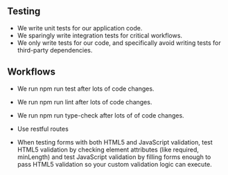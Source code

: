 ## Testing
- We write unit tests for our application code.
- We sparingly write integration tests for critical workflows.
- We only write tests for our code, and specifically avoid writing tests for third-party dependencies.

## Workflows
- We run npm run test after lots of code changes.
- We run npm run lint after lots of code changes.
- We run npm run type-check after lots of of code changes.

- Use restful routes
- When testing forms with both HTML5 and JavaScript validation, test HTML5 validation by checking element attributes 
  (like required, minLength) and test JavaScript validation by filling forms enough to pass HTML5 validation so your 
  custom validation logic can execute.
